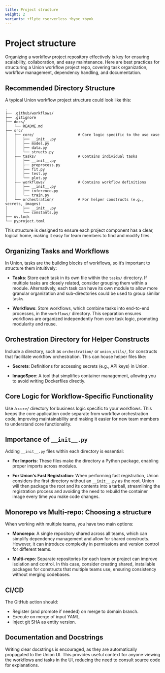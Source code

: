 ```yaml
---
title: Project structure
weight: 2
variants: +flyte +serverless +byoc +byok
---
```


# Project structure

Organizing a workflow project repository effectively is key for ensuring scalability, collaboration, and easy maintenance.
Here are best practices for structuring a Union workflow project repo, covering task organization, workflow management, dependency handling, and documentation.


## Recommended Directory Structure

A typical Union workflow project structure could look like this:

```shell
.
├── .github/workflows/
├── .gitignore
├── docs/
│   └── README.md
├── src/
│   ├── core/                    # Core logic specific to the use case
│   │   ├── __init__.py
│   │   ├── model.py
│   │   ├── data.py
│   │   └── structs.py
│   ├── tasks/                   # Contains individual tasks
│   │   ├── __init__.py
│   │   ├── preprocess.py
│   │   ├── fit.py
│   │   ├── test.py
│   │   └── plot.py
│   ├── workflows/               # Contains workflow definitions
│   │   ├── __init__.py
│   │   ├── inference.py
│   │   └── train.py
│   └── orchestration/           # For helper constructs (e.g., secrets, images)
│       ├── __init__.py
│       └── constants.py
├── uv.lock
└── pyproject.toml

```

This structure is designed to ensure each project component has a clear, logical home, making it easy for team members to find and modify files.


## Organizing Tasks and Workflows

In Union, tasks are the building blocks of workflows, so it’s important to structure them intuitively:

* **Tasks**: Store each task in its own file within the `tasks/` directory. If multiple tasks are closely related, consider grouping them within a module. Alternatively, each task can have its own module to allow more granular organization and sub-directories could be used to group similar tasks.

* **Workflows**: Store workflows, which combine tasks into end-to-end processes, in the `workflows/` directory. This separation ensures workflows are organized independently from core task logic, promoting modularity and reuse.


## Orchestration Directory for Helper Constructs

Include a directory, such as `orchestration/` or `union_utils/`, for constructs that facilitate workflow orchestration. This can house helper files like:

* **Secrets**: Definitions for accessing secrets (e.g., API keys) in Union.

* **ImageSpec**: A tool that simplifies container management, allowing you to avoid writing Dockerfiles directly.


## Core Logic for Workflow-Specific Functionality

Use a `core/` directory for business logic specific to your workflows. This keeps the core application code separate from workflow orchestration code, improving maintainability and making it easier for new team members to understand core functionality.


## Importance of `__init__.py`

Adding `__init__.py` files within each directory is essential:

* **For Imports**: These files make the directory a Python package, enabling proper imports across modules.

* **For Union's Fast Registration**: When performing fast registration, Union considers the first directory without an `__init__.py` as the root. Union will then package the root and its contents into a tarball, streamlining the registration process and avoiding the need to rebuild the container image every time you make code changes.


## Monorepo vs Multi-repo: Choosing a structure

When working with multiple teams, you have two main options:

* **Monorepo**: A single repository shared across all teams, which can simplify dependency management and allow for shared constructs. However, it can introduce complexity in permissions and version control for different teams.

* **Multi-repo**: Separate repositories for each team or project can improve isolation and control. In this case, consider creating shared, installable packages for constructs that multiple teams use, ensuring consistency without merging codebases.

## CI/CD

The GitHub action should:
* Register (and promote if needed) on merge to domain branch.
* Execute on merge of input YAML.
* Inject git SHA as entity version.


## Documentation and Docstrings

Writing clear docstrings is encouraged, as they are automatically propagated to the Union UI. This provides useful context for anyone viewing the workflows and tasks in the UI, reducing the need to consult source code for explanations.

